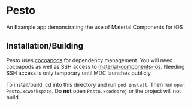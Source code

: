 # Pesto

An Example app demonstrating the use of Material Components for iOS

## Installation/Building

Pesto uses [cocoapods](https://cocoapods.org/) for dependency
management. You will need cocoapods as well as SSH access to
[material-components-ios](https://github.com/google/material-components-ios).
Needing SSH access is only temporary until MDC launches publicly.

To install/build, cd into this directory and run `pod install`.
Then run `open Pesto.xcworkspace`.  Do **not** open `Pesto.xcodeproj`
or the project will not build.
